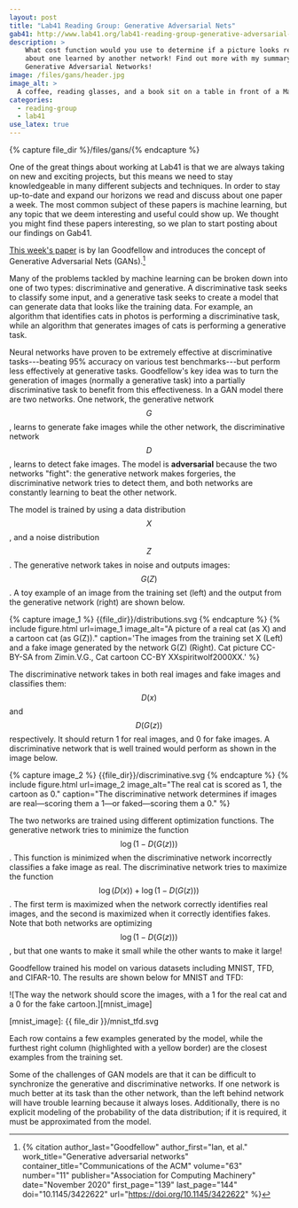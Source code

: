 ```yaml
---
layout: post
title: "Lab41 Reading Group: Generative Adversarial Nets"
gab41: http://www.lab41.org/lab41-reading-group-generative-adversarial-nets/
description: >
    What cost function would you use to determine if a picture looks real? How
    about one learned by another network! Find out more with my summary of
    Generative Adversarial Networks!
image: /files/gans/header.jpg
image_alt: >
  A coffee, reading glasses, and a book sit on a table in front of a MacBook.
categories: 
  - reading-group
  - lab41
use_latex: true
---
```


{% capture file_dir %}/files/gans/{% endcapture %}

One of the great things about working at Lab41 is that we are always taking on
new and exciting projects, but this means we need to stay knowledgeable in
many different subjects and techniques. In order to stay up-to-date and expand
our horizons we read and discuss about one paper a week. The most common
subject of these papers is machine learning, but any topic that we deem
interesting and useful could show up. We thought you might find these papers
interesting, so we plan to start posting about our findings on Gab41.

[This week's paper][paper] is by Ian Goodfellow and introduces the concept of
Generative Adversarial Nets (GANs).[^goodfellow]

[paper]: https://papers.nips.cc/paper/5423-generative-adversarial-nets.pdf
[^goodfellow]:
    {% citation
      author_last="Goodfellow"
      author_first="Ian, et al."
      work_title="Generative adversarial networks"
      container_title="Communications of the ACM"
      volume="63"
      number="11"
      publisher="Association for Computing Machinery"
      date="November 2020"
      first_page="139"
      last_page="144"
      doi="10.1145/3422622"
      url="https://doi.org/10.1145/3422622"
    %}

Many of the problems tackled by machine learning can be broken down into one
of two types: discriminative and generative. A discriminative task seeks to
classify some input, and a generative task seeks to create a model that can
generate data that looks like the training data. For example, an algorithm
that identifies cats in photos is performing a discriminative task, while an
algorithm that generates images of cats is performing a generative task.

Neural networks have proven to be extremely effective at discriminative
tasks---beating 95% accuracy on various test benchmarks---but perform less
effectively at generative tasks. Goodfellow's key idea was to turn the
generation of images (normally a generative task) into a partially
discriminative task to benefit from this effectiveness. In a GAN model there
are two networks. One network, the generative network $$G$$, learns to
generate fake images while the other network, the discriminative network
$$D$$, learns to detect fake images. The model is **adversarial** because the
two networks "fight": the generative network makes forgeries, the
discriminative network tries to detect them, and both networks are constantly
learning to beat the other network.

The model is trained by using a data distribution $$X$$, and a noise
distribution $$Z$$. The generative network takes in noise and outputs images:
$$G(Z)$$. A toy example of an image from the training set (left) and the
output from the generative network (right) are shown below.

{% capture image_1 %} {{file_dir}}/distributions.svg {% endcapture %}
{% include figure.html
  url=image_1
  image_alt="A picture of a real cat (as X) and a cartoon cat (as G(Z))."
  caption='The images from the training set X (Left) and a fake image
  generated by the network G(Z) (Right). Cat picture CC-BY-SA from Zimin.V.G.,
  Cat cartoon CC-BY XXspiritwolf2000XX.'
%}

The discriminative network takes in both real images and fake images and
classifies them: $$D(x)$$ and $$D(G(z))$$ respectively. It should return 1 for
real images, and 0 for fake images. A discriminative network that is well
trained would perform as shown in the image below.

{% capture image_2 %} {{file_dir}}/discriminative.svg {% endcapture %}
{% include figure.html
  url=image_2
  image_alt="The real cat is scored as 1, the cartoon as 0."
  caption="The discriminative network determines if images are
  real&mdash;scoring them a 1&mdash;or faked&mdash;scoring them a 0."
%}

The two networks are trained using different optimization functions. The
generative network tries to minimize the function $$\log(1-D(G(z)))$$. This
function is minimized when the discriminative network incorrectly classifies a
fake image as real. The discriminative network tries to maximize the function
$$\log(D(x)) + \log(1-D(G(z)))$$. The first term is maximized when the network
correctly identifies real images, and the second is maximized when it
correctly identifies fakes. Note that both networks are optimizing
$$\log(1-D(G(z)))$$, but that one wants to make it small while the other wants
to make it large!

Goodfellow trained his model on various datasets including MNIST, TFD, and
CIFAR-10. The results are shown below for MNIST and TFD:

![The way the network should score the images, with a 1 for the real cat and a
0 for the fake cartoon.][mnist_image]

[mnist_image]: {{ file_dir }}/mnist_tfd.svg

Each row contains a few examples generated by the model, while the furthest
right column (highlighted with a yellow border) are the closest examples from
the training set.

Some of the challenges of GAN models are that it can be difficult to
synchronize the generative and discriminative networks. If one network is much
better at its task than the other network, than the left behind network will
have trouble learning because it always loses. Additionally, there is no
explicit modeling of the probability of the data distribution; if it is
required, it must be approximated from the model.
